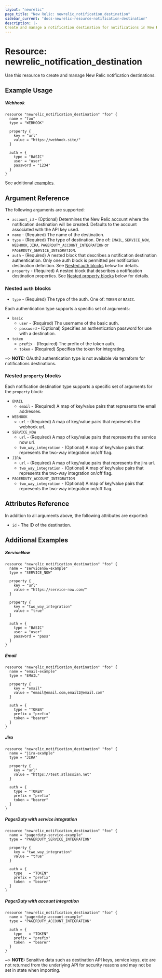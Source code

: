 ```yaml
---
layout: "newrelic"
page_title: "New Relic: newrelic_notification_destination"
sidebar_current: "docs-newrelic-resource-notification-destination"
description: |-
Create and manage a notification destination for notifications in New Relic.
---
```


# Resource: newrelic\_notification\_destination

Use this resource to create and manage New Relic notification destinations.

## Example Usage

##### Webhook
```hcl
resource "newrelic_notification_destination" "foo" {
  name = "foo"
  type = "WEBHOOK"

  property {
    key = "url"
    value = "https://webhook.site/"
  }

  auth = {
    type = "BASIC"
    user = "user"
    password = "1234"
  }
}
```
See additional [examples](#additional-examples).

## Argument Reference

The following arguments are supported:

* `account_id` - (Optional) Determines the New Relic account where the notification destination will be created. Defaults to the account associated with the API key used.
* `name` - (Required) The name of the destination.
* `type` - (Required) The type of destination.  One of: `EMAIL`, `SERVICE_NOW`, `WEBHOOK`, `JIRA`, `PAGERDUTY_ACCOUNT_INTEGRATION` or `PAGERDUTY_SERVICE_INTEGRATION`.
* `auth` - (Required) A nested block that describes a notification destination authentication. Only one auth block is permitted per notification destination definition.  See [Nested auth blocks](#nested-auth-blocks) below for details.
* `property` - (Required) A nested block that describes a notification destination properties. See [Nested property blocks](#nested-property-blocks) below for details.

### Nested `auth` blocks

* `type` - (Required) The type of the auth.  One of: `TOKEN` or `BASIC`.

Each authentication type supports a specific set of arguments:

* `basic`
  * `user` - (Required) The username of the basic auth.
  * `password` - (Optional) Specifies an authentication password for use with a destination.
* `token`
  * `prefix` - (Required) The prefix of the token auth.
  * `token` - (Required) Specifies the token for integrating.

~> **NOTE:** OAuth2 authentication type is not available via terraform for notifications destinations.

### Nested `property` blocks

Each notification destination type supports a specific set of arguments for the `property` block:

* `EMAIL`
  * `email` - (Required) A map of key/value pairs that represents the email addresses.
* `WEBHOOK`
  * `url` - (Required) A map of key/value pairs that represents the webhook url.
* `SERVICE_NOW`
  * `url` - (Required) A map of key/value pairs that represents the service now url.
  * `two_way_integration` - (Optional) A map of key/value pairs that represents the two-way integration on/off flag.
* `JIRA`
  * `url` - (Required) A map of key/value pairs that represents the jira url.
  * `two_way_integration` - (Optional) A map of key/value pairs that represents the two-way integration on/off flag.
* `PAGERDUTY_ACCOUNT_INTEGRATION`
  * `two_way_integration` - (Optional) A map of key/value pairs that represents the two-way integration on/off flag.

## Attributes Reference

In addition to all arguments above, the following attributes are exported:

* `id` - The ID of the destination.

## Additional Examples

##### ServiceNow

```hcl
resource "newrelic_notification_destination" "foo" {
  name = "servicenow-example"
  type = "SERVICE_NOW"

  property {
    key = "url"
    value = "https://service-now.com/"
  }

  property {
    key = "two_way_integration"
    value = "true"
  }

  auth = {
    type = "BASIC"
    user = "user"
    password = "pass"
  }
}
```

##### Email
```hcl
resource "newrelic_notification_destination" "foo" {
  name = "email-example"
  type = "EMAIL"

  property {
    key = "email"
    value = "email@email.com,email2@email.com"
  }
  
  auth = {
    type = "TOKEN"
    prefix = "prefix"
    token = "bearer"
  }
}
```

##### Jira
```hcl
resource "newrelic_notification_destination" "foo" {
  name = "jira-example"
  type = "JIRA"

  property {
    key = "url"
    value = "https://test.atlassian.net"
  }
  
  auth = {
    type = "TOKEN"
    prefix = "prefix"
    token = "bearer"
  }
}
```

##### PagerDuty with service integration
```hcl
resource "newrelic_notification_destination" "foo" {
  name = "pagerduty-service-example"
  type = "PAGERDUTY_SERVICE_INTEGRATION"

  property {
    key = "two_way_integration"
    value = "true"
  }

  auth = {
    type   = "TOKEN"
    prefix = "prefix"
    token  = "bearer"
  }
}
```

##### PagerDuty with account integration
```hcl
resource "newrelic_notification_destination" "foo" {
  name = "pagerduty-account-example"
  type = "PAGERDUTY_ACCOUNT_INTEGRATION"

  auth = {
    type   = "TOKEN"
    prefix = "prefix"
    token  = "bearer"
  }
}
``` 

~> **NOTE:** Sensitive data such as destination API keys, service keys, etc are not returned from the underlying API for security reasons and may not be set in state when importing.